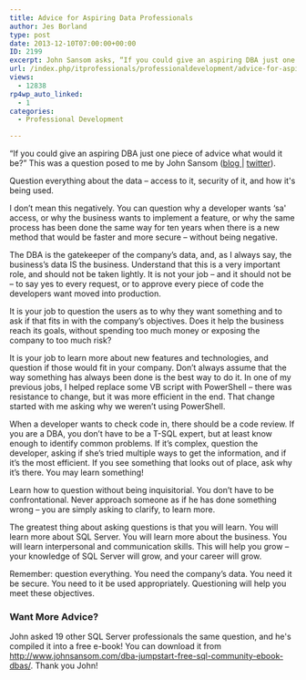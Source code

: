 ```yaml
---
title: Advice for Aspiring Data Professionals
author: Jes Borland
type: post
date: 2013-12-10T07:00:00+00:00
ID: 2199
excerpt: John Sansom asks, “If you could give an aspiring DBA just one piece of advice what would it be?”
url: /index.php/itprofessionals/professionaldevelopment/advice-for-aspiring-data-professionals/
views:
  - 12838
rp4wp_auto_linked:
  - 1
categories:
  - Professional Development

---
```

“If you could give an aspiring DBA just one piece of advice what would it be?” This was a question posed to me by John Sansom (<a href="http://www.johnsansom.com/" target="_blank">blog </a>| <a href="https://twitter.com/SqlBrit" target="_blank">twitter</a>).

Question everything about the data &#8211; access to it, security of it, and how it's being used.

I don’t mean this negatively. You can question why a developer wants &#8216;sa' access, or why the business wants to implement a feature, or why the same process has been done the same way for ten years when there is a new method that would be faster and more secure &#8211; without being negative.

The DBA is the gatekeeper of the company’s data, and, as I always say, the business’s data IS the business. Understand that this is a very important role, and should not be taken lightly. It is not your job – and it should not be – to say yes to every request, or to approve every piece of code the developers want moved into production.

It is your job to question the users as to why they want something and to ask if that fits in with the company’s objectives. Does it help the business reach its goals, without spending too much money or exposing the company to too much risk?

It is your job to learn more about new features and technologies, and question if those would fit in your company. Don’t always assume that the way something has always been done is the best way to do it. In one of my previous jobs, I helped replace some VB script with PowerShell – there was resistance to change, but it was more efficient in the end. That change started with me asking why we weren’t using PowerShell.

When a developer wants to check code in, there should be a code review. If you are a DBA, you don’t have to be a T-SQL expert, but at least know enough to identify common problems. If it’s complex, question the developer, asking if she’s tried multiple ways to get the information, and if it’s the most efficient. If you see something that looks out of place, ask why it’s there. You may learn something!

Learn how to question without being inquisitorial. You don’t have to be confrontational. Never approach someone as if he has done something wrong – you are simply asking to clarify, to learn more.

The greatest thing about asking questions is that you will learn. You will learn more about SQL Server. You will learn more about the business. You will learn interpersonal and communication skills. This will help you grow – your knowledge of SQL Server will grow, and your career will grow.

Remember: question everything. You need the company’s data. You need it be secure. You need to it be used appropriately. Questioning will help you meet these objectives.

### Want More Advice?

John asked 19 other SQL Server professionals the same question, and he's compiled it into a free e-book! You can download it from <http://www.johnsansom.com/dba-jumpstart-free-sql-community-ebook-dbas/>. Thank you John!